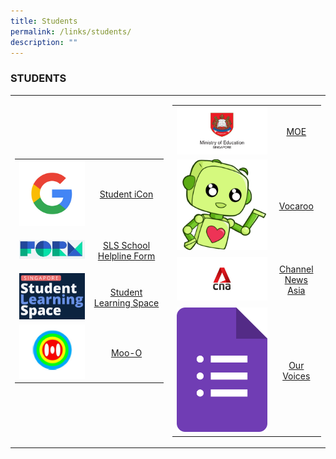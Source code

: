 ```yaml
---
title: Students
permalink: /links/students/
description: ""
---
```

### STUDENTS

<table>
	<tr>
		<td width="50%">
<table>
	<tr>
		<td width="50%">
			<img src="/images/google_logo.jpg"/>
		</td>
		<td>
			<p align="center">
				<a href="https://workspace.google.com/dashboard">
					Student iCon
				</a>
			</p>
		</td>
	</tr>
	<tr>
		<td>
			<img src="/images/formSGlogo.jpg"/>
		</td>
		<td>
			<p align="center">
				<a href="https://form.gov.sg/5d536818f0c5370012d1c890">
				 SLS School Helpline Form
			 </a>
			</p>
		</td>
	</tr>
	<tr>
		<td>
			<img src="/images/sls.png"/>
		</td>
		<td>
			<p align="center">
				<a href="https://vle.learning.moe.edu.sg/login">
					Student Learning Space
				</a>
			</p>
		</td>
	</tr>
	<tr>
		<td>
			<img src="/images/Moo-O.png"/>
		</td>
		<td>
			<p align="center">
				<a href="http://www.moo-o.com/">
					Moo-O
				</a>
			</p>
		</td>
	</tr>
</table>
		</td>
		<td>
<table>
	<tr>
		<td>
			<img src="/images/moe.jpg">
	  </td>
    <td>
		  <p align="center">
			  <a href="https://www.moe.gov.sg/">
				  	MOE 
				</a>
			</p>
		</td>
	</tr>
  <tr>
    <td>
			<img src="/images/vocaroo.png"/>
		</td>
    <td> 
			<p align="center">
				<a href="https://vocaroo.com/">
					Vocaroo
				</a>
			</p>
		</td>
  </tr>
  <tr>
    <td>
			<img src="/images/cna.jpg"/>
		</td>
    <td>
			<p align="center">
				<a href="https://www.channelnewsasia.com/">
					Channel News Asia 
				</a>
			</p>
		</td>
  </tr>
  <tr>
    <td>
			<img src="/images/google%20form.png"/>
		</td>
    <td>
			<p align="center">
				<a href="https://docs.google.com/forms/d/e/1FAIpQLSe0hzMcATZdtHxQ0uF-jZfk3Z5JRa9TdBgSbHvI-ZTlT2QZlA/viewform">
					Our Voices 
				</a>
			</p>
		</td>
  </tr>
</table>
		</td>
	</tr>
</table>